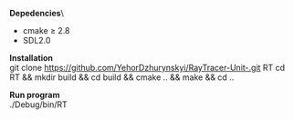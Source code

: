 **Depedencies**\
 - cmake ≥ 2.8
 - SDL2.0

**Installation**\
  git clone https://github.com/YehorDzhurynskyi/RayTracer-Unit-.git RT
  cd RT && mkdir build && cd build && cmake .. && make && cd ..

**Run program**\
  ./Debug/bin/RT
